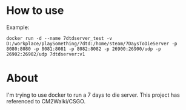 # How to use
Example:
```console
docker run -d --name 7dtdserver_test -v D:/workplace/playSomething/7dtd:/home/steam/7DaysToDieServer -p 8080:8080 -p 8081:8081 -p 8082:8082 -p 26900:26900/udp -p 26902:26902/udp 7dtdserver:v1
```

# About
I'm trying to use docker to run a 7 days to die server. This project has referenced to CM2Walki/CSGO.